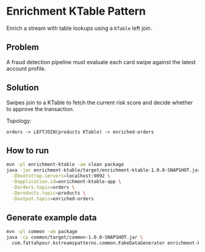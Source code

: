 # Enrichment KTable Pattern

Enrich a stream with table lookups using a `KTable` left join.

## Problem
A fraud detection pipeline must evaluate each card swipe against the latest account
profile.

## Solution
Swipes join to a KTable to fetch the current risk score and decide whether to approve the
transaction.

Topology:
```
orders -> LEFTJOIN(products KTable) -> enriched-orders
```

## How to run

```bash
mvn -pl enrichment-ktable -am clean package
java -jar enrichment-ktable/target/enrichment-ktable-1.0.0-SNAPSHOT.jar \
  -Dbootstrap.servers=localhost:9092 \
  -Dapplication.id=enrichment-ktable-app \
  -Dorders.topic=orders \
  -Dproducts.topic=products \
  -Doutput.topic=enriched-orders
```

## Generate example data

```bash
mvn -pl common -am package
java -cp common/target/common-1.0.0-SNAPSHOT.jar \
  com.fattahpour.kstreamspatterns.common.FakeDataGenerator enrichment-ktable
```
